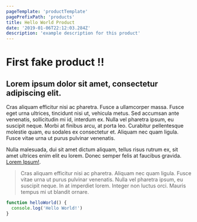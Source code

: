 ```yaml
---
pageTemplate: 'productTemplate'
pagePrefixPath: 'products'
title: Hello World Product
date: '2019-01-06T22:12:03.284Z'
description: 'example description for this product'
---
```


# First fake product !!

## Lorem ipsum dolor sit amet, consectetur adipiscing elit.

Cras aliquam efficitur nisi ac pharetra. Fusce a ullamcorper massa. Fusce eget urna ultrices, tincidunt nisi ut, vehicula metus. Sed accumsan ante venenatis, sollicitudin mi id, interdum ex. Nulla vel pharetra ipsum, eu suscipit neque. Morbi at finibus arcu, at porta leo. Curabitur pellentesque molestie quam, eu sodales ex consectetur et. Aliquam nec quam ligula. Fusce vitae urna ut purus pulvinar venenatis.

Nulla malesuada, dui sit amet dictum aliquam, tellus risus rutrum ex, sit amet ultrices enim elit eu lorem. Donec semper felis at faucibus gravida.
[Lorem Ipsum!](https://www.lipsum.com/feed/html).

> Cras aliquam efficitur nisi ac pharetra.
> Aliquam nec quam ligula.
> Fusce vitae urna ut purus pulvinar venenatis.
> Nulla vel pharetra ipsum, eu suscipit neque.
> In at imperdiet lorem. Integer non luctus orci.
> Mauris tempus mi ut blandit ornare.

```js
function helloWorld() {
  console.log('Hello World!')
}
```
